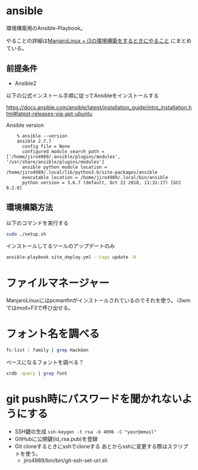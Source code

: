 # ansible

環境構築用のAnsible-Playbook。

やることの詳細は[ManjaroLinux + i3の環境構築をするときにやること](https://scrapbox.io/jiro4989/ManjaroLinux_+_i3%E3%81%AE%E7%92%B0%E5%A2%83%E6%A7%8B%E7%AF%89%E3%82%92%E3%81%99%E3%82%8B%E3%81%A8%E3%81%8D%E3%81%AB%E3%82%84%E3%82%8B%E3%81%93%E3%81%A8)
にまとめている。

## 前提条件

- Ansible2

以下の公式インストール手順に従ってAnsibleをインストールする

https://docs.ansible.com/ansible/latest/installation_guide/intro_installation.html#latest-releases-via-apt-ubuntu

Ansible version

        % ansible --version
        ansible 2.7.7
          config file = None
          configured module search path = ['/home/jiro4989/.ansible/plugins/modules', '/usr/share/ansible/plugins/modules']
          ansible python module location = /home/jiro4989/.local/lib/python3.6/site-packages/ansible
          executable location = /home/jiro4989/.local/bin/ansible
          python version = 3.6.7 (default, Oct 22 2018, 11:32:17) [GCC 8.2.0]

## 環境構築方法

以下のコマンドを実行する

```bash
sudo ./setup.sh
```

インストールしてるツールのアップデートのみ

```bash
ansible-playbook site_deploy.yml --tags update -K
```

# ファイルマネージャー

ManjaroLinuxにはpcmanfmがインストールされているのでそれを使う。
i3wmではmod+F3で呼び出せる。

# フォント名を調べる

```bash
fc-list : family | grep HackGen
```

ベースになるフォントを調べる？

```bash
xrdb -query | grep font
```

# git push時にパスワードを聞かれないようにする

- SSH鍵の生成 
  `ssh-keygen -t rsa -b 4096 -C "your@email"`
- GitHubに公開鍵(id_rsa.pub)を登録
- Git cloneするときにsshでcloneする
  あとからsshに変更する際はスクリプトを使う。
  - jiro4989/bin/bin/git-ssh-set-url.sh

